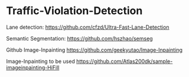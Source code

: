 # Traffic-Violation-Detection

Lane detection: https://github.com/cfzd/Ultra-Fast-Lane-Detection

Semantic Segmentation: https://github.com/hszhao/semseg


Github Image-Inpainting https://github.com/geekyutao/Image-Inpainting

Image-Inpainting to be used https://github.com/Atlas200dk/sample-imageinpainting-HiFill



